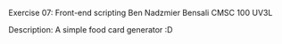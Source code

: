 Exercise 07: Front-end scripting
Ben Nadzmier Bensali
CMSC 100 UV3L

Description: A simple food card generator :D